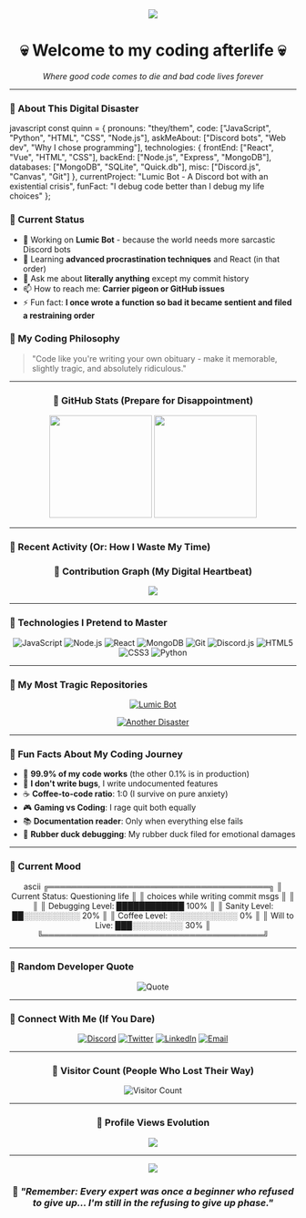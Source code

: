 <div align="center">
  <img src="https://capsule-render.vercel.app/api?type=waving&color=gradient&customColorList=12,13,14,15,16&height=200&section=header&text=Quinn's%20Digital%20Graveyard&fontSize=40&fontColor=ffffff&animation=twinkling" />
</div>

<div align="center">
  <h1>💀 Welcome to my coding afterlife 💀</h1>
  <p><em>Where good code comes to die and bad code lives forever</em></p>
</div>

---

### 🌸 About This Digital Disaster


javascript
const quinn = {
  pronouns: "they/them",
  code: ["JavaScript", "Python", "HTML", "CSS", "Node.js"],
  askMeAbout: ["Discord bots", "Web dev", "Why I chose programming"],
  technologies: {
    frontEnd: ["React", "Vue", "HTML", "CSS"],
    backEnd: ["Node.js", "Express", "MongoDB"],
    databases: ["MongoDB", "SQLite", "Quick.db"],
    misc: ["Discord.js", "Canvas", "Git"]
  },
  currentProject: "Lumic Bot - A Discord bot with an existential crisis",
  funFact: "I debug code better than I debug my life choices"
};


### 🌸 Current Status
- 🔭 Working on **Lumic Bot** - because the world needs more sarcastic Discord bots
- 🌱 Learning **advanced procrastination techniques** and React (in that order)
- 💬 Ask me about **literally anything** except my commit history
- 📫 How to reach me: **Carrier pigeon or GitHub issues**
- ⚡ Fun fact: **I once wrote a function so bad it became sentient and filed a restraining order**

### 🌸 My Coding Philosophy
> "Code like you're writing your own obituary - make it memorable, slightly tragic, and absolutely ridiculous."

---

<div align="center">
  
### 🌸 GitHub Stats (Prepare for Disappointment)

<img height="180em" src="https://github-readme-stats.vercel.app/api?username=yourusername&show_icons=true&hide_border=true&count_private=true&include_all_commits=true&theme=radical&bg_color=0d1117&title_color=ff69b4&icon_color=ffb6c1&text_color=ffc0cb" />

<img height="180em" src="https://github-readme-stats.vercel.app/api/top-langs/?username=yourusername&layout=compact&hide_border=true&theme=radical&bg_color=0d1117&title_color=ff69b4&text_color=ffc0cb" />

</div>

---

### 🌸 Recent Activity (Or: How I Waste My Time)

<!--START_SECTION:activity-->
<!--END_SECTION:activity-->

<div align="center">
  
### 🌸 Contribution Graph (My Digital Heartbeat)

<img src="https://activity-graph.herokuapp.com/graph?username=yourusername&theme=react-dark&hide_border=true&bg_color=0d1117&color=ff69b4&line=ffb6c1&point=ffc0cb" />

</div>

---

### 🌸 Technologies I Pretend to Master

<div align="center">

![JavaScript](https://img.shields.io/badge/-JavaScript-ff69b4?style=flat-square&logo=javascript&logoColor=white)
![Node.js](https://img.shields.io/badge/-Node.js-ffb6c1?style=flat-square&logo=node.js&logoColor=white)
![React](https://img.shields.io/badge/-React-ffc0cb?style=flat-square&logo=react&logoColor=white)
![MongoDB](https://img.shields.io/badge/-MongoDB-ff69b4?style=flat-square&logo=mongodb&logoColor=white)
![Git](https://img.shields.io/badge/-Git-ffb6c1?style=flat-square&logo=git&logoColor=white)
![Discord.js](https://img.shields.io/badge/-Discord.js-ffc0cb?style=flat-square&logo=discord&logoColor=white)
![HTML5](https://img.shields.io/badge/-HTML5-ff69b4?style=flat-square&logo=html5&logoColor=white)
![CSS3](https://img.shields.io/badge/-CSS3-ffb6c1?style=flat-square&logo=css3&logoColor=white)
![Python](https://img.shields.io/badge/-Python-ffc0cb?style=flat-square&logo=python&logoColor=white)

</div>

---

### 🌸 My Most Tragic Repositories

<div align="center">

[![Lumic Bot](https://github-readme-stats.vercel.app/api/pin/?username=yourusername&repo=lumic-bot&theme=radical&bg_color=0d1117&title_color=ff69b4&text_color=ffc0cb&icon_color=ffb6c1&hide_border=true)](https://github.com/yourusername/lumic-bot)

[![Another Disaster](https://github-readme-stats.vercel.app/api/pin/?username=yourusername&repo=another-repo&theme=radical&bg_color=0d1117&title_color=ff69b4&text_color=ffc0cb&icon_color=ffb6c1&hide_border=true)](https://github.com/yourusername/another-repo)

</div>

---

### 🌸 Fun Facts About My Coding Journey

- 🎯 **99.9% of my code works** (the other 0.1% is in production)
- 🐛 **I don't write bugs**, I write undocumented features
- ☕ **Coffee-to-code ratio**: 1:0 (I survive on pure anxiety)
- 🎮 **Gaming vs Coding**: I rage quit both equally
- 📚 **Documentation reader**: Only when everything else fails
- 🤝 **Rubber duck debugging**: My rubber duck filed for emotional damages

---

### 🌸 Current Mood

<div align="center">


ascii
    ╔═══════════════════════════════════════╗
    ║  Current Status: Questioning life     ║
    ║  choices while writing commit msgs    ║
    ║                                       ║
    ║  Debugging Level: ████████████ 100%   ║
    ║  Sanity Level:    ██░░░░░░░░░░  20%   ║
    ║  Coffee Level:    ░░░░░░░░░░░░   0%   ║
    ║  Will to Live:    ███░░░░░░░░░  30%   ║
    ╚═══════════════════════════════════════╝

</div>

---

### 🌸 Random Developer Quote

<div align="center">

![Quote](https://quotes-github-readme.vercel.app/api?type=horizontal&theme=radical&quote=Programming%20is%20like%20writing%20a%20book...%20except%20if%20you%20miss%20out%20a%20single%20comma%20on%20page%20126%20the%20whole%20thing%20makes%20no%20damn%20sense.&author=Anonymous%20Developer&color=ff69b4)

</div>

---

### 🌸 Connect With Me (If You Dare)

<div align="center">

[![Discord](https://img.shields.io/badge/-Discord-ff69b4?style=for-the-badge&logo=discord&logoColor=white)](https://discord.gg/yourserver)
[![Twitter](https://img.shields.io/badge/-Twitter-ffb6c1?style=for-the-badge&logo=twitter&logoColor=white)](https://twitter.com/yourusername)
[![LinkedIn](https://img.shields.io/badge/-LinkedIn-ffc0cb?style=for-the-badge&logo=linkedin&logoColor=white)](https://linkedin.com/in/yourusername)
[![Email](https://img.shields.io/badge/-Email-ff69b4?style=for-the-badge&logo=gmail&logoColor=white)](mailto:your.email@example.com)

</div>

---

<div align="center">
  
### 🌸 Visitor Count (People Who Lost Their Way)

![Visitor Count](https://profile-counter.glitch.me/yourusername/count.svg?color=ff69b4)

</div>

---

<div align="center">
  
### 🌸 Profile Views Evolution

![](https://komarev.com/ghpvc/?username=yourusername&color=ff69b4&style=flat-square&label=Profile+Views+(Victims))

</div>

---

<div align="center">
  
<img src="https://capsule-render.vercel.app/api?type=waving&color=gradient&customColorList=12,13,14,15,16&height=100&section=footer&text=Thanks%20for%20visiting%20my%20digital%20disaster!&fontSize=20&fontColor=ffffff&animation=twinkling" />

### 🌸 *"Remember: Every expert was once a beginner who refused to give up... I'm still in the refusing to give up phase."*

</div>
